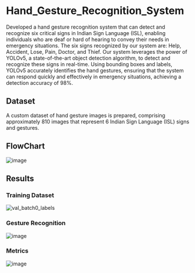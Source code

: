 # Hand_Gesture_Recognition_System
Developed a hand gesture recognition system that can detect and recognize six critical signs in Indian Sign Language (ISL), enabling individuals who are deaf or hard of hearing to convey their needs in emergency situations. The six signs recognized by our system are: Help, Accident, Lose, Pain, Doctor, and Thief. Our system leverages the power of YOLOv5, a state-of-the-art object detection algorithm, to detect and recognize these signs in real-time. Using bounding boxes and labels, YOLOv5 accurately identifies the hand gestures, ensuring that the system can respond quickly and effectively in emergency situations, achieving a detection accuracy of 98%. 

## Dataset
A custom dataset of hand gesture images is prepared, comprising approximately 810 images that represent 6 Indian Sign Language (ISL) signs and gestures.

## FlowChart
![image](https://github.com/user-attachments/assets/6a16ae6a-9cf9-460b-9e57-a9024c9df073)

## Results
  ### Training Dataset
  ![val_batch0_labels](https://github.com/user-attachments/assets/67366368-ad31-420f-ae44-15509dd79628)

  ### Gesture Recognition
  ![image](https://github.com/user-attachments/assets/9067bb7a-26b0-4a2c-a850-5229db2033f8)

  ### Metrics
  ![image](https://github.com/user-attachments/assets/da021740-bbea-40d3-8769-0c19f0de54e8)


